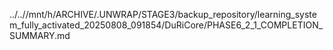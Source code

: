 ../..//mnt/h/ARCHIVE/.UNWRAP/STAGE3/backup_repository/learning_system_fully_activated_20250808_091854/DuRiCore/PHASE6_2_1_COMPLETION_SUMMARY.md